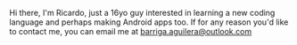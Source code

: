 Hi there, I'm Ricardo, just a 16yo guy interested in learning a new coding language and perhaps making Android apps too.
If for any reason you'd like to contact me, you can email me at barriga.aguilera@outlook.com

